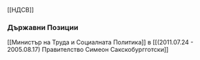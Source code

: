 [[НДСВ]]

### Държавни Позиции
[[Министър на Труда и Социалната Политика]] в [[(2011.07.24 - 2005.08.17) Правителство Симеон Сакскобургготски]]